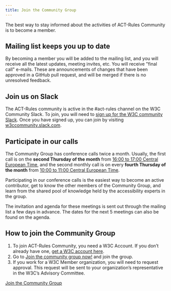 ```yaml
---
title: Join the Community Group
---
```


The best way to stay informed about the activities of ACT-Rules Community is to become a member.

## Mailing list keeps you up to date

By becoming a member you will be added to the mailing list, and you will receive all the latest updates, meeting invites, etc. You will receive "final call" e-mails. These are announcements of changes that have been approved in a GitHub pull request, and will be merged if there is no unresolved feedback.

## Join us on Slack

The ACT-Rules community is active in the #act-rules channel on the W3C Community Slack. To join, you will need to [sign up for the W3C community Slack](https://w3ccommunity.slack.com/join/shared_invite/zt-drq1eer6-MlZgOJOWVAEV1UTp66ywAQ#/). Once you have signed up, you can join by visiting [w3ccommunity.slack.com](https://w3ccommunity.slack.com/).

## Participate in our calls

The Community Group has conference calls twice a month. Usually, the first call is on the **second Thursday of the month** from [16:00 to 17:00 Central European Time](https://www.timeanddate.com/worldclock/fixedtime.html?msg=ACT-R+call&iso=20200813T16&p1=16&ah=1&am=00), and the second monthly call is on every **fourth Thursday of the month** from [10:00 to 11:00 Central European Time](https://www.timeanddate.com/worldclock/fixedtime.html?msg=ACT-R+call&iso=20200827T10&p1=16&ah=1&am=00).

Participating in our conference calls is the easiest way to become an active contributor, get to know the other members of the Community Group, and learn from the shared pool of knowledge held by the accessibility experts in the group.

The invitation and agenda for these meetings is sent out through the mailing list a few days in advance. The dates for the next 5 meetings can also be found on the agenda.

## How to join the Community Group

1. To join ACT-Rules Community, you need a W3C Account. If you don’t already have one, [get a W3C account here](https://www.w3.org/accounts/request).
2. Go to [Join the community group now!](https://www.w3.org/community/wp-login.php?redirect_to=%2Fcommunity%2Fact-r%2Fjoin) and join the group.
3. If you work for a W3C Member organization, you will need to request approval. This request will be sent to your organization’s representative in the W3C’s Advisory Committee.

<a class="btn" href="https://www.w3.org/community/wp-login.php?redirect_to=%2Fcommunity%2Fact-r%2Fjoin">
  Join the Community Group
</a>
